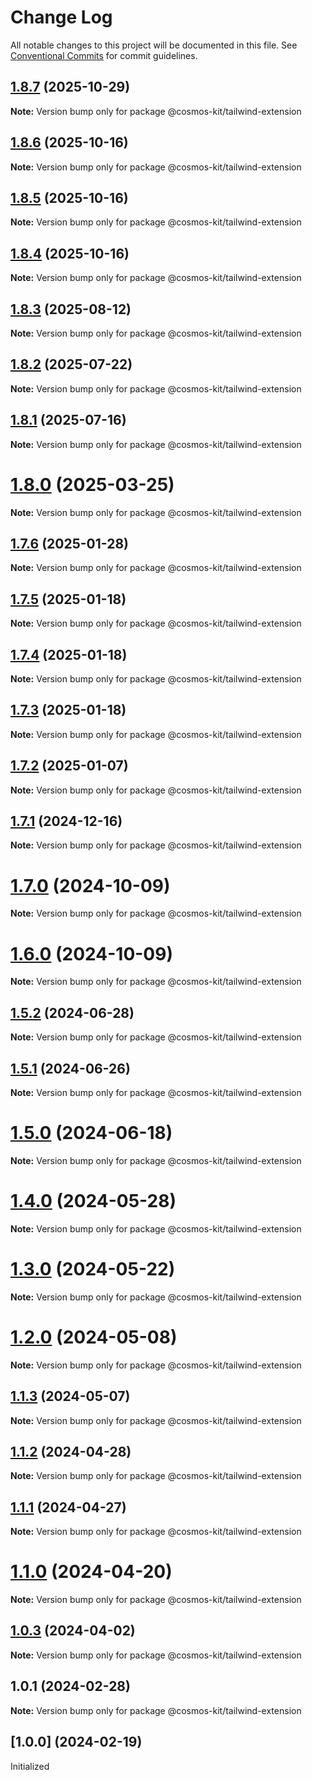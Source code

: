 # Change Log

All notable changes to this project will be documented in this file.
See [Conventional Commits](https://conventionalcommits.org) for commit guidelines.

## [1.8.7](https://github.com/hyperweb-io/cosmos-kit/compare/@cosmos-kit/tailwind-extension@1.8.6...@cosmos-kit/tailwind-extension@1.8.7) (2025-10-29)

**Note:** Version bump only for package @cosmos-kit/tailwind-extension





## [1.8.6](https://github.com/hyperweb-io/cosmos-kit/compare/@cosmos-kit/tailwind-extension@1.8.5...@cosmos-kit/tailwind-extension@1.8.6) (2025-10-16)

**Note:** Version bump only for package @cosmos-kit/tailwind-extension





## [1.8.5](https://github.com/hyperweb-io/cosmos-kit/compare/@cosmos-kit/tailwind-extension@1.8.4...@cosmos-kit/tailwind-extension@1.8.5) (2025-10-16)

**Note:** Version bump only for package @cosmos-kit/tailwind-extension





## [1.8.4](https://github.com/hyperweb-io/cosmos-kit/compare/@cosmos-kit/tailwind-extension@1.8.3...@cosmos-kit/tailwind-extension@1.8.4) (2025-10-16)

**Note:** Version bump only for package @cosmos-kit/tailwind-extension





## [1.8.3](https://github.com/hyperweb-io/cosmos-kit/compare/@cosmos-kit/tailwind-extension@1.8.2...@cosmos-kit/tailwind-extension@1.8.3) (2025-08-12)

**Note:** Version bump only for package @cosmos-kit/tailwind-extension





## [1.8.2](https://github.com/hyperweb-io/cosmos-kit/compare/@cosmos-kit/tailwind-extension@1.8.1...@cosmos-kit/tailwind-extension@1.8.2) (2025-07-22)

**Note:** Version bump only for package @cosmos-kit/tailwind-extension





## [1.8.1](https://github.com/hyperweb-io/cosmos-kit/compare/@cosmos-kit/tailwind-extension@1.8.0...@cosmos-kit/tailwind-extension@1.8.1) (2025-07-16)

**Note:** Version bump only for package @cosmos-kit/tailwind-extension





# [1.8.0](https://github.com/hyperweb-io/cosmos-kit/compare/@cosmos-kit/tailwind-extension@1.7.6...@cosmos-kit/tailwind-extension@1.8.0) (2025-03-25)

**Note:** Version bump only for package @cosmos-kit/tailwind-extension

## [1.7.6](https://github.com/hyperweb-io/cosmos-kit/compare/@cosmos-kit/tailwind-extension@1.7.5...@cosmos-kit/tailwind-extension@1.7.6) (2025-01-28)

**Note:** Version bump only for package @cosmos-kit/tailwind-extension

## [1.7.5](https://github.com/hyperweb-io/cosmos-kit/compare/@cosmos-kit/tailwind-extension@1.7.4...@cosmos-kit/tailwind-extension@1.7.5) (2025-01-18)

**Note:** Version bump only for package @cosmos-kit/tailwind-extension

## [1.7.4](https://github.com/hyperweb-io/cosmos-kit/compare/@cosmos-kit/tailwind-extension@1.7.3...@cosmos-kit/tailwind-extension@1.7.4) (2025-01-18)

**Note:** Version bump only for package @cosmos-kit/tailwind-extension

## [1.7.3](https://github.com/hyperweb-io/cosmos-kit/compare/@cosmos-kit/tailwind-extension@1.7.2...@cosmos-kit/tailwind-extension@1.7.3) (2025-01-18)

**Note:** Version bump only for package @cosmos-kit/tailwind-extension

## [1.7.2](https://github.com/hyperweb-io/cosmos-kit/compare/@cosmos-kit/tailwind-extension@1.7.1...@cosmos-kit/tailwind-extension@1.7.2) (2025-01-07)

**Note:** Version bump only for package @cosmos-kit/tailwind-extension

## [1.7.1](https://github.com/hyperweb-io/cosmos-kit/compare/@cosmos-kit/tailwind-extension@1.7.0...@cosmos-kit/tailwind-extension@1.7.1) (2024-12-16)

**Note:** Version bump only for package @cosmos-kit/tailwind-extension

# [1.7.0](https://github.com/hyperweb-io/cosmos-kit/compare/@cosmos-kit/tailwind-extension@1.6.0...@cosmos-kit/tailwind-extension@1.7.0) (2024-10-09)

**Note:** Version bump only for package @cosmos-kit/tailwind-extension

# [1.6.0](https://github.com/hyperweb-io/cosmos-kit/compare/@cosmos-kit/tailwind-extension@1.5.2...@cosmos-kit/tailwind-extension@1.6.0) (2024-10-09)

**Note:** Version bump only for package @cosmos-kit/tailwind-extension

## [1.5.2](https://github.com/hyperweb-io/cosmos-kit/compare/@cosmos-kit/tailwind-extension@1.5.1...@cosmos-kit/tailwind-extension@1.5.2) (2024-06-28)

**Note:** Version bump only for package @cosmos-kit/tailwind-extension

## [1.5.1](https://github.com/hyperweb-io/cosmos-kit/compare/@cosmos-kit/tailwind-extension@1.5.0...@cosmos-kit/tailwind-extension@1.5.1) (2024-06-26)

**Note:** Version bump only for package @cosmos-kit/tailwind-extension

# [1.5.0](https://github.com/hyperweb-io/cosmos-kit/compare/@cosmos-kit/tailwind-extension@1.4.0...@cosmos-kit/tailwind-extension@1.5.0) (2024-06-18)

**Note:** Version bump only for package @cosmos-kit/tailwind-extension

# [1.4.0](https://github.com/hyperweb-io/cosmos-kit/compare/@cosmos-kit/tailwind-extension@1.3.0...@cosmos-kit/tailwind-extension@1.4.0) (2024-05-28)

**Note:** Version bump only for package @cosmos-kit/tailwind-extension

# [1.3.0](https://github.com/hyperweb-io/cosmos-kit/compare/@cosmos-kit/tailwind-extension@1.2.0...@cosmos-kit/tailwind-extension@1.3.0) (2024-05-22)

**Note:** Version bump only for package @cosmos-kit/tailwind-extension

# [1.2.0](https://github.com/hyperweb-io/cosmos-kit/compare/@cosmos-kit/tailwind-extension@1.1.3...@cosmos-kit/tailwind-extension@1.2.0) (2024-05-08)

**Note:** Version bump only for package @cosmos-kit/tailwind-extension

## [1.1.3](https://github.com/hyperweb-io/cosmos-kit/compare/@cosmos-kit/tailwind-extension@1.1.2...@cosmos-kit/tailwind-extension@1.1.3) (2024-05-07)

**Note:** Version bump only for package @cosmos-kit/tailwind-extension

## [1.1.2](https://github.com/hyperweb-io/cosmos-kit/compare/@cosmos-kit/tailwind-extension@1.1.1...@cosmos-kit/tailwind-extension@1.1.2) (2024-04-28)

**Note:** Version bump only for package @cosmos-kit/tailwind-extension

## [1.1.1](https://github.com/hyperweb-io/cosmos-kit/compare/@cosmos-kit/tailwind-extension@1.1.0...@cosmos-kit/tailwind-extension@1.1.1) (2024-04-27)

**Note:** Version bump only for package @cosmos-kit/tailwind-extension

# [1.1.0](https://github.com/hyperweb-io/cosmos-kit/compare/@cosmos-kit/tailwind-extension@1.0.3...@cosmos-kit/tailwind-extension@1.1.0) (2024-04-20)

**Note:** Version bump only for package @cosmos-kit/tailwind-extension

## [1.0.3](https://github.com/hyperweb-io/cosmos-kit/compare/@cosmos-kit/tailwind-extension@1.0.1...@cosmos-kit/tailwind-extension@1.0.3) (2024-04-02)

**Note:** Version bump only for package @cosmos-kit/tailwind-extension

## 1.0.1 (2024-02-28)

**Note:** Version bump only for package @cosmos-kit/tailwind-extension

## [1.0.0] (2024-02-19)

Initialized
